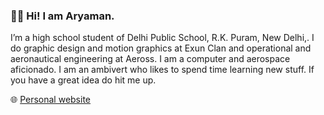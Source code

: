 ### 👋🏻 Hi! I am Aryaman. 

I’m a high school student of Delhi Public School, R.K. Puram, New Delhi,. I do graphic design and motion graphics at Exun Clan and operational and aeronautical engineering at Aeross. I am a computer and aerospace aficionado. I am an ambivert who likes to spend time learning new stuff. If you have a great idea do hit me up.

🌐 <a href="https://aryaman.one/">Personal website</a>

